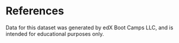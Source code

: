 # References

Data for this dataset was generated by edX Boot Camps LLC, and is intended for educational purposes only.

